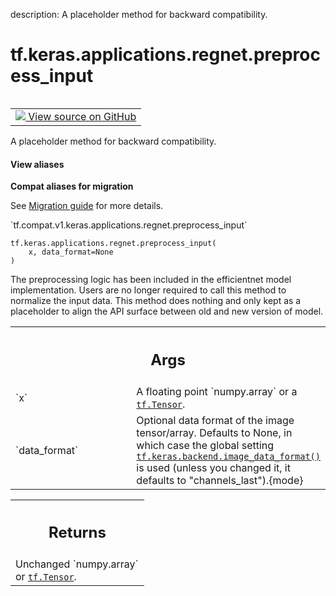 description: A placeholder method for backward compatibility.

<div itemscope itemtype="http://developers.google.com/ReferenceObject">
<meta itemprop="name" content="tf.keras.applications.regnet.preprocess_input" />
<meta itemprop="path" content="Stable" />
</div>

# tf.keras.applications.regnet.preprocess_input

<!-- Insert buttons and diff -->

<table class="tfo-notebook-buttons tfo-api nocontent" align="left">
<td>
  <a target="_blank" href="https://github.com/keras-team/keras/tree/v2.9.0/keras/applications/regnet.py#L1608-L1627">
    <img src="https://www.tensorflow.org/images/GitHub-Mark-32px.png" />
    View source on GitHub
  </a>
</td>
</table>



A placeholder method for backward compatibility.

<section class="expandable">
  <h4 class="showalways">View aliases</h4>
  <p>
<b>Compat aliases for migration</b>
<p>See
<a href="https://www.tensorflow.org/guide/migrate">Migration guide</a> for
more details.</p>
<p>`tf.compat.v1.keras.applications.regnet.preprocess_input`</p>
</p>
</section>

<pre class="devsite-click-to-copy prettyprint lang-py tfo-signature-link">
<code>tf.keras.applications.regnet.preprocess_input(
    x, data_format=None
)
</code></pre>



<!-- Placeholder for "Used in" -->

The preprocessing logic has been included in the efficientnet model
implementation. Users are no longer required to call this method to normalize
the input data. This method does nothing and only kept as a placeholder to
align the API surface between old and new version of model.

<!-- Tabular view -->
 <table class="responsive fixed orange">
<colgroup><col width="214px"><col></colgroup>
<tr><th colspan="2"><h2 class="add-link">Args</h2></th></tr>

<tr>
<td>
`x`
</td>
<td>
A floating point `numpy.array` or a <a href="../../../../tf/Tensor.md"><code>tf.Tensor</code></a>.
</td>
</tr><tr>
<td>
`data_format`
</td>
<td>
Optional data format of the image tensor/array. Defaults to
None, in which case the global setting
<a href="../../../../tf/keras/backend/image_data_format.md"><code>tf.keras.backend.image_data_format()</code></a> is used (unless you changed it, it
defaults to "channels_last").{mode}
</td>
</tr>
</table>



<!-- Tabular view -->
 <table class="responsive fixed orange">
<colgroup><col width="214px"><col></colgroup>
<tr><th colspan="2"><h2 class="add-link">Returns</h2></th></tr>
<tr class="alt">
<td colspan="2">
Unchanged `numpy.array` or <a href="../../../../tf/Tensor.md"><code>tf.Tensor</code></a>.
</td>
</tr>

</table>

